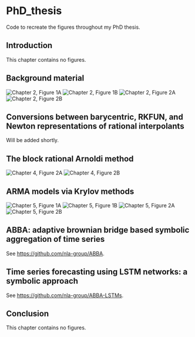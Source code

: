 # PhD_thesis
Code to recreate the figures throughout my PhD thesis.

## Introduction
This chapter contains no figures.

## Background material
![Chapter 2, Figure 1A](./Background_material/figure1A.png)
![Chapter 2, Figure 1B](./Background_material/figure1B.png)
![Chapter 2, Figure 2A](./Background_material/figure2A.png)
![Chapter 2, Figure 2B](./Background_material/figure2B.png)

## Conversions between barycentric, RKFUN, and Newton representations of rational interpolants
Will be added shortly.

## The block rational Arnoldi method
![Chapter 4, Figure 2A](./Block_rational_Arnoldi_method/figure2A.png)
![Chapter 4, Figure 2B](./Block_rational_Arnoldi_method/figure2B.png)

## ARMA models via Krylov methods
![Chapter 5, Figure 1A](./ARMA_via_Krylov/figure1A.png)
![Chapter 5, Figure 1B](./ARMA_via_Krylov/figure1B.png)
![Chapter 5, Figure 2A](./ARMA_via_Krylov/figure2A.png)
![Chapter 5, Figure 2B](./ARMA_via_Krylov/figure2B.png)

## ABBA: adaptive brownian bridge based symbolic aggregation of time series
See <https://github.com/nla-group/ABBA>.

## Time series forecasting using LSTM networks: a symbolic approach
See <https://github.com/nla-group/ABBA-LSTMs>.

## Conclusion
This chapter contains no figures.
